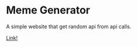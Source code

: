 # Meme Generator

A simple website that get random api from api calls.

[Link!](https://meme-generator-react-website.vercel.app/)
